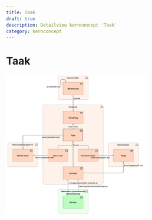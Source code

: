 ```yaml
---
title: Taak
draft: true
description: Detailview kernconcept 'Taak' 
category: kernconcept
---
```


# Taak

<img src="./img/detailview_taak.svg" alt="Een detailview in Archimate voor het kernconcept 'Taak'" title="Een detailview voor het kernconcept 'Taak'" style="width: 76%;">